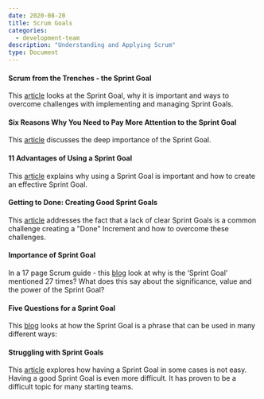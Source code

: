 ```yaml
---
date: 2020-08-20
title: Scrum Goals
categories:
  - development-team
description: "Understanding and Applying Scrum"
type: Document
---
```

#### Scrum from the Trenches - the Sprint Goal
This [article](https://www.scrum.org/resources/blog/scrum-trenches-sprint-goal) looks at the Sprint Goal, why it is important and ways to overcome challenges with implementing and managing Sprint Goals.

#### Six Reasons Why You Need to Pay More Attention to the Sprint Goal
This [article](https://www.scrum.org/resources/blog/six-reasons-why-you-need-pay-more-attention-sprint-goal) discusses the deep importance of the Sprint Goal.

#### 11 Advantages of Using a Sprint Goal
This [article](https://www.scrum.org/resources/blog/11-advantages-using-sprint-goal) explains why using a Sprint Goal is important and how to create an effective Sprint Goal.

#### Getting to Done: Creating Good Sprint Goals
This [article](https://www.scrum.org/resources/blog/getting-done-creating-good-sprint-goals) addresses the fact that a lack of clear Sprint Goals is a common challenge creating a "Done" Increment and how to overcome these challenges.

#### Importance of Sprint Goal
In a 17 page Scrum guide - this [blog](http://pm-powerconsulting.com/blog/importance-of-sprint-goal/) look at why is the ‘Sprint Goal’ mentioned 27 times? What does this say about the significance, value and the power of the Sprint Goal?

#### Five Questions for a Sprint Goal
This [blog](https://www.scrum.org/resources/blog/five-questions-sprint-goal) looks at how the Sprint Goal is a phrase that can be used in many different ways:

#### Struggling with Sprint Goals
This [article](https://www.scrum.org/resources/blog/struggling-sprint-goals) explores how having a Sprint Goal in some cases is not easy. Having a good Sprint Goal is even more difficult. It has proven to be a difficult topic for many starting teams.
